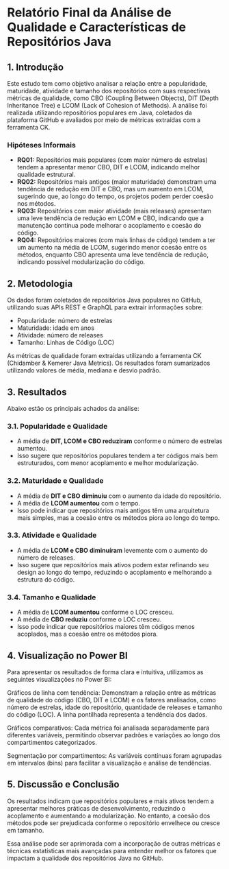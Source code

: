 # Relatório Final da Análise de Qualidade e Características de Repositórios Java

## 1. Introdução  

Este estudo tem como objetivo analisar a relação entre a popularidade, maturidade, atividade e tamanho dos repositórios com suas respectivas métricas de qualidade, como CBO (Coupling Between Objects), DIT (Depth Inheritance Tree) e LCOM (Lack of Cohesion of Methods). A análise foi realizada utilizando repositórios populares em Java, coletados da plataforma GitHub e avaliados por meio de métricas extraídas com a ferramenta CK.

### Hipóteses Informais  

- **RQ01:** Repositórios mais populares (com maior número de estrelas) tendem a apresentar menor CBO, DIT e LCOM, indicando melhor qualidade estrutural.  
- **RQ02:** Repositórios mais antigos (maior maturidade) demonstram uma tendência de redução em DIT e CBO, mas um aumento em LCOM, sugerindo que, ao longo do tempo, os projetos podem perder coesão nos métodos.  
- **RQ03:** Repositórios com maior atividade (mais releases) apresentam uma leve tendência de redução em LCOM e CBO, indicando que a manutenção contínua pode melhorar o acoplamento e coesão do código.  
- **RQ04:** Repositórios maiores (com mais linhas de código) tendem a ter um aumento na média de LCOM, sugerindo menor coesão entre os métodos, enquanto CBO apresenta uma leve tendência de redução, indicando possível modularização do código.

## 2. Metodologia

Os dados foram coletados de repositórios Java populares no GitHub, utilizando suas APIs REST e GraphQL para extrair informações sobre:
- Popularidade: número de estrelas
- Maturidade: idade em anos
- Atividade: número de releases
- Tamanho: Linhas de Código (LOC)

As métricas de qualidade foram extraídas utilizando a ferramenta CK (Chidamber & Kemerer Java Metrics). Os resultados foram sumarizados utilizando valores de média, mediana e desvio padrão.

## 3. Resultados

Abaixo estão os principais achados da análise:

### 3.1. Popularidade e Qualidade
- A média de **DIT, LCOM e CBO reduziram** conforme o número de estrelas aumentou.
- Isso sugere que repositórios populares tendem a ter códigos mais bem estruturados, com menor acoplamento e melhor modularização.

### 3.2. Maturidade e Qualidade
- A média de **DIT e CBO diminuiu** com o aumento da idade do repositório.
- A média de **LCOM aumentou** com o tempo.
- Isso pode indicar que repositórios mais antigos têm uma arquitetura mais simples, mas a coesão entre os métodos piora ao longo do tempo.

### 3.3. Atividade e Qualidade
- A média de **LCOM e CBO diminuíram** levemente com o aumento do número de releases.
- Isso sugere que repositórios mais ativos podem estar refinando seu design ao longo do tempo, reduzindo o acoplamento e melhorando a estrutura do código.

### 3.4. Tamanho e Qualidade
- A média de **LCOM aumentou** conforme o LOC cresceu.
- A média de **CBO reduziu** conforme o LOC cresceu.
- Isso pode indicar que repositórios maiores têm códigos menos acoplados, mas a coesão entre os métodos piora.

## 4. Visualização no Power BI
Para apresentar os resultados de forma clara e intuitiva, utilizamos as seguintes visualizações no Power BI:

Gráficos de linha com tendência: Demonstram a relação entre as métricas de qualidade do código (CBO, DIT e LCOM) e os fatores analisados, como número de estrelas, idade do repositório, quantidade de releases e tamanho do código (LOC). A linha pontilhada representa a tendência dos dados.

Gráficos comparativos: Cada métrica foi analisada separadamente para diferentes variáveis, permitindo observar padrões e variações ao longo dos compartimentos categorizados.

Segmentação por compartimentos: As variáveis contínuas foram agrupadas em intervalos (bins) para facilitar a visualização e análise de tendências.
## 5. Discussão e Conclusão

Os resultados indicam que repositórios populares e mais ativos tendem a apresentar melhores práticas de desenvolvimento, reduzindo o acoplamento e aumentando a modularização. No entanto, a coesão dos métodos pode ser prejudicada conforme o repositório envelhece ou cresce em tamanho.

Essa análise pode ser aprimorada com a incorporação de outras métricas e técnicas estatísticas mais avançadas para entender melhor os fatores que impactam a qualidade dos repositórios Java no GitHub.

